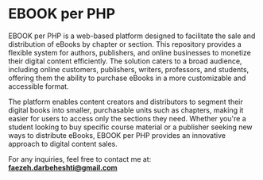 # EBOOK per PHP

EBOOK per PHP is a web-based platform designed to facilitate the sale and distribution of eBooks by chapter or section. This repository provides a flexible system for authors, publishers, and online businesses to monetize their digital content efficiently. The solution caters to a broad audience, including online customers, publishers, writers, professors, and students, offering them the ability to purchase eBooks in a more customizable and accessible format.

The platform enables content creators and distributors to segment their digital books into smaller, purchasable units such as chapters, making it easier for users to access only the sections they need. Whether you're a student looking to buy specific course material or a publisher seeking new ways to distribute eBooks, EBOOK per PHP provides an innovative approach to digital content sales.

For any inquiries, feel free to contact me at: **faezeh.darbeheshti@gmail.com**
